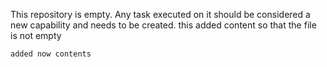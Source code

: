 This repository is empty. Any task executed on it should be considered a new capability and needs to be created.
this added content so that the file is not empty
```
added now contents